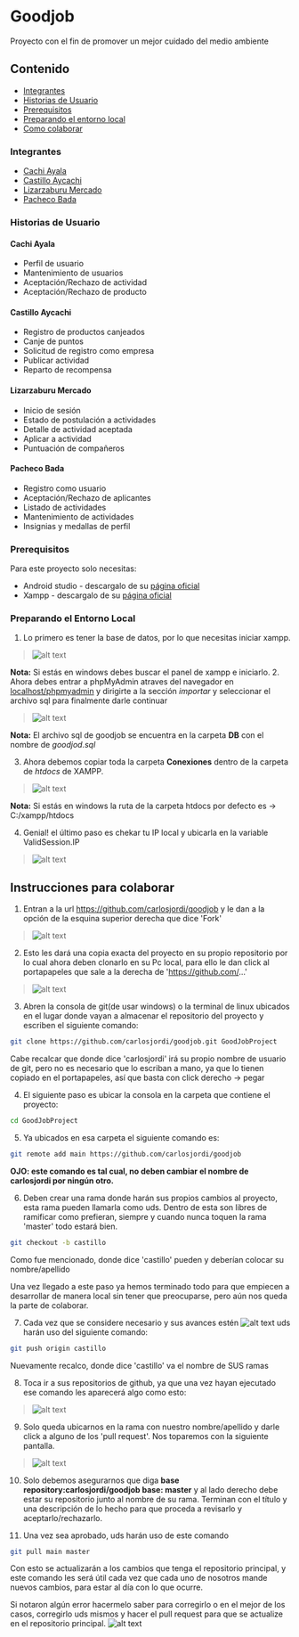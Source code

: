 # Goodjob
Proyecto con el fin de promover un mejor cuidado del medio ambiente

## Contenido
* [Integrantes](#integrantes)
* [Historias de Usuario](#historias-de-usuario)
* [Prerequisitos](#prerequisitos)
* [Preparando el entorno local](#preparando-el-entorno-local)
* [Como colaborar](#instrucciones-para-colaborar)

### Integrantes
* [Cachi Ayala](https://github.com/Anthonyca18m/)
* [Castillo Aycachi](https://github.com/carlosjordi/)
* [Lizarzaburu Mercado](https://github.com/glizarzaburu/)
* [Pacheco Bada](https://github.com/pbada1996/)

### Historias de Usuario
#### Cachi Ayala
* Perfil de usuario	
* Mantenimiento de usuarios
* Aceptación/Rechazo de actividad	
* Aceptación/Rechazo de producto
#### Castillo Aycachi
* Registro de productos canjeados
* Canje de puntos	
* Solicitud de registro como empresa	
* Publicar actividad	
* Reparto de recompensa	
#### Lizarzaburu Mercado
* Inicio de sesión	
* Estado de postulación a actividades	
* Detalle de actividad aceptada
* Aplicar a actividad	
* Puntuación de compañeros 
#### Pacheco Bada
* Registro como usuario 
* Aceptación/Rechazo de aplicantes
* Listado de actividades
* Mantenimiento de actividades	
* Insignias y medallas de perfil
### Prerequisitos
Para este proyecto solo necesitas:
* Android studio - descargalo de su [página oficial](https://developer.android.com/studio)
* Xampp - descargalo de su [página oficial](https://www.apachefriends.org/index.html)
### Preparando el Entorno Local
1. Lo primero es tener la base de datos, por lo que necesitas iniciar xampp.

[starting-xampp]:https://i.ibb.co/7W5n7x9/image.png "Starting XAMPP"
>![alt text][starting-xampp]

**Nota:** Si estás en windows debes buscar el panel de xampp e iniciarlo.
2. Ahora debes entrar a phpMyAdmin atraves del navegador en [localhost/phpmyadmin](localhost/phpmyadmin) y dirigirte a la sección *importar* y seleccionar el archivo sql para finalmente darle continuar

[importing-xampp]:https://i.ibb.co/XC5BD4R/image.png "Importing XAMPP"
>![alt text][importing-xampp]

**Nota:** El archivo sql de goodjob se encuentra en la carpeta **DB** con el nombre de *goodjod.sql*

3. Ahora debemos copiar toda la carpeta **Conexiones** dentro de la carpeta de *htdocs* de XAMPP. 

[htdocs-xampp]:https://i.ibb.co/WFSLVwX/Screenshot-from-2019-10-31-20-32-14.png "htdocs XAMPP"
>![alt text][htdocs-xampp]

**Nota:** Si estás en windows la ruta de la carpeta htdocs por defecto es -> C:/xampp/htdocs

4. Genial! el último paso es chekar tu IP local y ubicarla en la variable ValidSession.IP

[ip]:https://i.ibb.co/nCKHF1g/image.png "IP local"
>![alt text][ip]

## Instrucciones para colaborar

1. Entran a la url https://github.com/carlosjordi/goodjob y le dan a la opción de la esquina superior derecha que dice 'Fork'

[fork]:https://i.gyazo.com/576cccd2d9c45ada41b72f7f1f9cef05.png "Fork"

>![alt text][fork]

2. Esto les dará una copia exacta del proyecto en su propio repositorio por lo cual ahora deben clonarlo en su Pc local, para ello le dan click al portapapeles que sale a la derecha de 'https://github.com/...'

[cloning]:https://i.gyazo.com/eb472523db3a22b4a793c67e0e7f1ab5.png "cloning"
>![alt text][cloning]

3. Abren la consola de git(de usar windows) o la terminal de linux ubicados en el lugar donde vayan a almacenar el repositorio del proyecto y escriben el siguiente comando:

```bash
git clone https://github.com/carlosjordi/goodjob.git GoodJobProject
```

Cabe recalcar que donde dice 'carlosjordi' irá su propio nombre de usuario de git, pero no es necesario que lo escriban a mano, ya que lo tienen copiado en el portapapeles, así que basta con click derecho -> pegar

4. El siguiente paso es ubicar la consola en la carpeta que contiene el proyecto:

```bash
cd GoodJobProject
```

5. Ya ubicados en esa carpeta el siguiente comando es:

```bash
git remote add main https://github.com/carlosjordi/goodjob
```

**OJO: este comando es tal cual, no deben cambiar el nombre de carlosjordi por ningún otro.**

6. Deben crear una rama donde harán sus propios cambios al proyecto, esta rama pueden llamarla como uds. Dentro de esta son libres de ramificar como prefieran, siempre y cuando nunca toquen la rama 'master' todo estará bien.

```bash
git checkout -b castillo
```

Como fue mencionado, donde dice 'castillo' pueden y deberían colocar su nombre/apellido

Una vez llegado a este paso ya hemos terminado todo para que empiecen a desarrollar de manera local sin tener que preocuparse, pero aún nos queda la parte de colaborar.

7. Cada vez que se considere necesario y sus avances estén ![alt text][oki] uds harán uso del siguiente comando:

[oki]:https://i.gyazo.com/c525c45dfacda814b97c8f9001e71676.png "oki"

```bash
git push origin castillo
```

Nuevamente recalco, donde dice 'castillo' va el nombre de SUS ramas

8. Toca ir a sus repositorios de github, ya que una vez hayan ejecutado ese comando les aparecerá algo como esto:

[pull_request]:https://i.gyazo.com/e24937b233aa49d1a6d1abc1a70305ee.png "pull request"

>![alt text][pull_request]

9. Solo queda ubicarnos en la rama con nuestro nombre/apellido y darle click a alguno de los 'pull request'. Nos toparemos con la siguiente pantalla.

[open_pull_request]:https://i.gyazo.com/4e4944774a20d33f6e3a6e4f412a94a9.png "opening"

>![alt text][open_pull_request]

10. Solo debemos asegurarnos que diga **base repository:carlosjordi/goodjob base: master** y al lado derecho debe estar su repositorio junto al nombre de su rama. Terminan con el título y una descripción de lo hecho para que proceda a revisarlo y aceptarlo/rechazarlo.

11. Una vez sea aprobado, uds harán uso de este comando

```bash
git pull main master
```

Con esto se actualizarán a los cambios que tenga el repositorio principal, y este comando les será útil cada vez que cada uno de nosotros mande nuevos cambios, para estar al día con lo que ocurre.

Si notaron algún error hacermelo saber para corregirlo o en el mejor de los casos, corregirlo uds mismos y hacer el pull request para que se actualize en el repositorio principal. ![alt text][oki]
